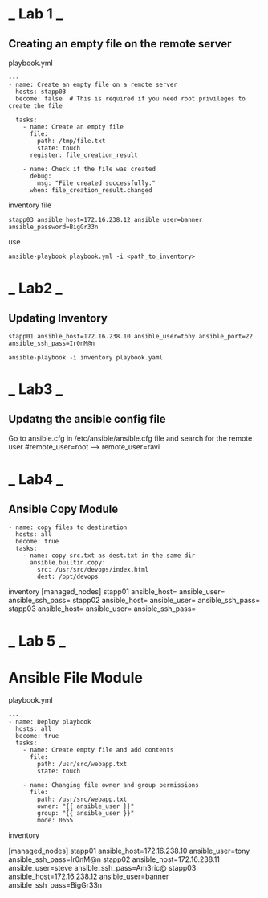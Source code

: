# **_ Lab 1 _**

## Creating an empty file on the remote server

playbook.yml

```
---
- name: Create an empty file on a remote server
  hosts: stapp03
  become: false  # This is required if you need root privileges to create the file

  tasks:
    - name: Create an empty file
      file:
        path: /tmp/file.txt
        state: touch
      register: file_creation_result

    - name: Check if the file was created
      debug:
        msg: "File created successfully."
      when: file_creation_result.changed
```

inventory file

```
stapp03 ansible_host=172.16.238.12 ansible_user=banner ansible_password=BigGr33n
```

use

```
ansible-playbook playbook.yml -i <path_to_inventory>
```

# **_ Lab2 _**

## Updating Inventory

```
stapp01 ansible_host=172.16.238.10 ansible_user=tony ansible_port=22 ansible_ssh_pass=Ir0nM@n
```

```
ansible-playbook -i inventory playbook.yaml
```

# **_ Lab3 _**

## Updatng the ansible config file

Go to ansible.cfg in /etc/ansible/ansible.cfg file and search for the remote user
#remote_user=root --> remote_user=ravi

# **_ Lab4 _**

## Ansible Copy Module

```
- name: copy files to destination
  hosts: all
  become: true
  tasks:
    - name: copy src.txt as dest.txt in the same dir
      ansible.builtin.copy:
        src: /usr/src/devops/index.html
        dest: /opt/devops
```

inventory
[managed_nodes]
stapp01 ansible_host= ansible_user= ansible_ssh_pass=
stapp02 ansible_host= ansible_user= ansible_ssh_pass=
stapp03 ansible_host= ansible_user= ansible_ssh_pass=

# **_ Lab 5 _**

# Ansible File Module

playbook.yml
```
---
- name: Deploy playbook
  hosts: all
  become: true
  tasks:
    - name: Create empty file and add contents
      file:
        path: /usr/src/webapp.txt
        state: touch

    - name: Changing file owner and group permissions
      file:
        path: /usr/src/webapp.txt
        owner: "{{ ansible_user }}"
        group: "{{ ansible_user }}"
        mode: 0655                    
```
inventory

[managed_nodes]
stapp01 ansible_host=172.16.238.10 ansible_user=tony ansible_ssh_pass=Ir0nM@n
stapp02 ansible_host=172.16.238.11 ansible_user=steve ansible_ssh_pass=Am3ric@
stapp03 ansible_host=172.16.238.12 ansible_user=banner ansible_ssh_pass=BigGr33n
